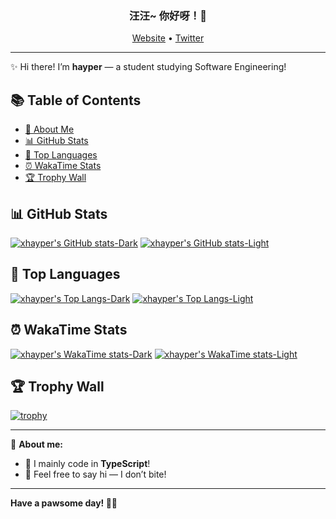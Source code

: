 <h3 align="center">
汪汪~ 你好呀！🐾
</h3>

<p align="center">
  <a href="https://hayper.xyz/">Website</a> •
  <a href="https://twitter.com/hayper1919">Twitter</a>
</p>

---

✨ Hi there! I’m **hayper** — a student studying Software Engineering!

## 📚 Table of Contents

- [🐺 About Me](#-about-me)
- [📊 GitHub Stats](#-github-stats)
- [📌 Top Languages](#-top-languages)
- [⏰ WakaTime Stats](#-wakatime-stats)
- [🏆 Trophy Wall](#-trophy-wall)

## 📊 GitHub Stats

[![xhayper's GitHub stats-Dark](https://xhayper-github-readme-stats.vercel.app/api?username=xhayper&show_icons=true&theme=dark&include_all_commits=true#gh-dark-mode-only)](https://github.com/anuraghazra/github-readme-stats#gh-dark-mode-only)
[![xhayper's GitHub stats-Light](https://xhayper-github-readme-stats.vercel.app/api?username=xhayper&show_icons=true&theme=default&include_all_commits=true#gh-light-mode-only)](https://github.com/anuraghazra/github-readme-stats#gh-light-mode-only)

## 📌 Top Languages

[![xhayper's Top Langs-Dark](https://xhayper-github-readme-stats.vercel.app/api/top-langs/?username=xhayper&theme=dark#gh-dark-mode-only)](https://github.com/anuraghazra/github-readme-stats#gh-dark-mode-only)
[![xhayper's Top Langs-Light](https://xhayper-github-readme-stats.vercel.app/api/top-langs/?username=xhayper&theme=default#gh-light-mode-only)](https://github.com/anuraghazra/github-readme-stats#gh-light-mode-only)

## ⏰ WakaTime Stats

[![xhayper's WakaTime stats-Dark](https://xhayper-github-readme-stats.vercel.app/api/wakatime?username=xhayper&theme=dark&langs_count=10#gh-dark-mode-only)](https://github.com/anuraghazra/github-readme-stats#gh-dark-mode-only)
[![xhayper's WakaTime stats-Light](https://xhayper-github-readme-stats.vercel.app/api/wakatime?username=xhayper&theme=default&langs_count=10#gh-light-mode-only)](https://github.com/anuraghazra/github-readme-stats#gh-light-mode-only)

## 🏆 Trophy Wall

[![trophy](https://github-profile-trophy.vercel.app/?username=xhayper&theme=discord)](https://github.com/ryo-ma/github-profile-trophy)

---

🌟 **About me:**
- 🧩 I mainly code in **TypeScript**!
- 💬 Feel free to say hi — I don’t bite! 

---

**Have a pawsome day! 🐾✨**

<!--
**xhayper/xhayper** is a ✨ _special_ ✨ repository because its `README.md` (this file) appears on your GitHub profile.

Here are some ideas to get you started:

- 🔭 I’m currently working on ...
- 🌱 I’m currently learning ...
- 👯 I’m looking to collaborate on ...
- 🤔 I’m looking for help with ...
- 💬 Ask me about ...
- 📫 How to reach me: ...
- 😄 Pronouns: ...
- ⚡ Fun fact: ...
